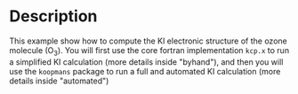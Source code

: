 # Description

This example show how to compute the KI electronic structure of the ozone molecule (O<sub>3</sub>). 
You will first use the core fortran implementation `kcp.x` to run a simplified KI calculation
(more details inside "byhand"), and then you will use the `koopmans` package to run a full and 
automated KI calculation (more details inside "automated") 

